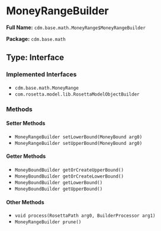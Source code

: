 # MoneyRangeBuilder

**Full Name:** `cdm.base.math.MoneyRange$MoneyRangeBuilder`

**Package:** `cdm.base.math`

## Type: Interface

### Implemented Interfaces

- `cdm.base.math.MoneyRange`
- `com.rosetta.model.lib.RosettaModelObjectBuilder`

### Methods

#### Setter Methods

- `MoneyRangeBuilder setLowerBound(MoneyBound arg0)`
- `MoneyRangeBuilder setUpperBound(MoneyBound arg0)`

#### Getter Methods

- `MoneyBoundBuilder getOrCreateUpperBound()`
- `MoneyBoundBuilder getOrCreateLowerBound()`
- `MoneyBoundBuilder getLowerBound()`
- `MoneyBoundBuilder getUpperBound()`

#### Other Methods

- `void process(RosettaPath arg0, BuilderProcessor arg1)`
- `MoneyRangeBuilder prune()`

